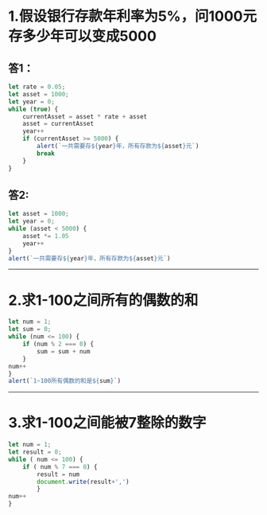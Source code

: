 # 1.假设银行存款年利率为5%，问1000元存多少年可以变成5000
## 答1：
```js
let rate = 0.05;
let asset = 1000;
let year = 0;
while (true) {
    currentAsset = asset * rate + asset
    asset = currentAsset
    year++
    if (currentAsset >= 5000) {
        alert(`一共需要存${year}年，所有存款为${asset}元`)
        break
    }
}

```
## 答2:
```js
let asset = 1000;
let year = 0;
while (asset < 5000) {
    asset *= 1.05
    year++
}
alert(`一共需要存${year}年，所有存款为${asset}元`)
```
***
# 2.求1-100之间所有的偶数的和
```js
let num = 1;
let sum = 0;
while (num <= 100) {
    if (num % 2 === 0) {
        sum = sum + num
    }
num++
}
alert(`1~100所有偶数的和是${sum}`)
```
***
# 3.求1-100之间能被7整除的数字
```js
let num = 1;
let result = 0;
while ( num <= 100) {
    if ( num % 7 === 0) {
        result = num
        document.write(result+',')
        }
num++
}
```
